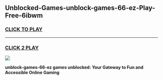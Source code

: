 
## Unblocked-Games-unblock-games-66-ez-Play-Free-6ibwm
<h3>
<a href="https://premium76.site?title=unblock-games-66-ez&ref=20M">CLICK TO PLAY</a></h3>
<hr>

<h3>
<a href="https://premium76.site?title=unblock-games-66-ez&ref=20M">CLICK 2 PLAY</a>
  
</h3>

<a href="https://premium76.site?title=unblock-games-66-ez&ref=19M"><img src="https://clearcache.store/games.png"></a>


**unblock-games-66-ez games unblocked: Your Gateway to Fun and Accessible Online Gaming**
